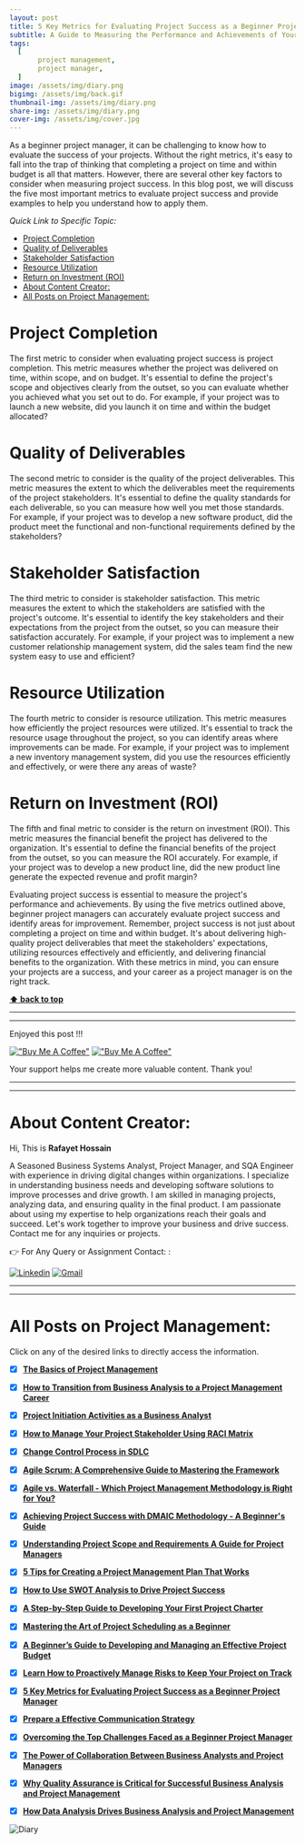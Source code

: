 ```yaml
---
layout: post
title: 5 Key Metrics for Evaluating Project Success as a Beginner Project Manager 
subtitle: A Guide to Measuring the Performance and Achievements of Your Projects
tags:
  [
       project management,
       project manager,
  ]
image: /assets/img/diary.png
bigimg: /assets/img/back.gif
thumbnail-img: /assets/img/diary.png
share-img: /assets/img/diary.png
cover-img: /assets/img/cover.jpg
---
```


As a beginner project manager, it can be challenging to know how to evaluate the success of your projects. Without the right metrics, it's easy to fall into the trap of thinking that completing a project on time and within budget is all that matters. However, there are several other key factors to consider when measuring project success. In this blog post, we will discuss the five most important metrics to evaluate project success and provide examples to help you understand how to apply them.




_Quick Link to Specific Topic:_
- [Project Completion](#project-completion)
- [Quality of Deliverables](#quality-of-deliverables)
- [Stakeholder Satisfaction](#stakeholder-satisfaction)
- [Resource Utilization](#resource-utilization)
- [Return on Investment (ROI)](#return-on-investment-roi)
- [About Content Creator:](#about-content-creator)
- [All Posts on Project Management:](#all-posts-on-project-management)



# Project Completion
The first metric to consider when evaluating project success is project completion. This metric measures whether the project was delivered on time, within scope, and on budget. It's essential to define the project's scope and objectives clearly from the outset, so you can evaluate whether you achieved what you set out to do. For example, if your project was to launch a new website, did you launch it on time and within the budget allocated?

# Quality of Deliverables
The second metric to consider is the quality of the project deliverables. This metric measures the extent to which the deliverables meet the requirements of the project stakeholders. It's essential to define the quality standards for each deliverable, so you can measure how well you met those standards. For example, if your project was to develop a new software product, did the product meet the functional and non-functional requirements defined by the stakeholders?

# Stakeholder Satisfaction
The third metric to consider is stakeholder satisfaction. This metric measures the extent to which the stakeholders are satisfied with the project's outcome. It's essential to identify the key stakeholders and their expectations from the project from the outset, so you can measure their satisfaction accurately. For example, if your project was to implement a new customer relationship management system, did the sales team find the new system easy to use and efficient?

# Resource Utilization
The fourth metric to consider is resource utilization. This metric measures how efficiently the project resources were utilized. It's essential to track the resource usage throughout the project, so you can identify areas where improvements can be made. For example, if your project was to implement a new inventory management system, did you use the resources efficiently and effectively, or were there any areas of waste?

# Return on Investment (ROI)
The fifth and final metric to consider is the return on investment (ROI). This metric measures the financial benefit the project has delivered to the organization. It's essential to define the financial benefits of the project from the outset, so you can measure the ROI accurately. For example, if your project was to develop a new product line, did the new product line generate the expected revenue and profit margin?


Evaluating project success is essential to measure the project's performance and achievements. By using the five metrics outlined above, beginner project managers can accurately evaluate project success and identify areas for improvement. Remember, project success is not just about completing a project on time and within budget. It's about delivering high-quality project deliverables that meet the stakeholders' expectations, utilizing resources effectively and efficiently, and delivering financial benefits to the organization. With these metrics in mind, you can ensure your projects are a success, and your career as a project manager is on the right track.



**[⬆ back to top](#project-completion)**



----------------------------------------------------------------------
----------------------------------------------------------------------


Enjoyed this post !!! 

[!["Buy Me A Coffee"](https://www.buymeacoffee.com/assets/img/custom_images/orange_img.png)](https://www.buymeacoffee.com/rafayetanalyst/) [!["Buy Me A Coffee"](https://www.buymeacoffee.com/assets/img/custom_images/orange_img.png)](https://www.buymeacoffee.com/rafayetanalyst/)
 
Your support helps me create more valuable content. Thank you!






----------------------------------------------------------------------
----------------------------------------------------------------------

# About Content Creator: 


Hi, This is **Rafayet Hossain**

A Seasoned Business Systems Analyst, Project Manager, and SQA Engineer with experience in driving digital changes within organizations. I specialize in understanding business needs and developing software solutions to improve processes and drive growth. I am skilled in managing projects, analyzing data, and ensuring quality in the final product. I am passionate about using my expertise to help organizations reach their goals and succeed. Let's work together to improve your business and drive success. Contact me for any inquiries or projects.

 


👉 For Any Query or Assignment Contact: : 


[![Linkedin](https://img.shields.io/badge/-LinkedIn-blue?style=flat&logo=Linkedin&logoColor=white)](https://www.linkedin.com/in/rafayethossain/)
[![Gmail](https://img.shields.io/badge/-Gmail-c14438?style=flat&logo=Gmail&logoColor=white)](mailto:rafayet13@gmail.com)


----------------------------------------------------------------------
----------------------------------------------------------------------




# All Posts on Project Management:  

Click on any of the desired links to directly access the information.

- [x]  [**The Basics of Project Management**](https://rafayethossain.github.io/2022-10-10-Project-Management-Beginner's-Guide/)
- [x]  [**How to Transition from Business Analysis to a Project Management Career**](https://rafayethossain.github.io/2022-10-15-Transition-from-Business-Analysis-to-a-Project-Manager/)
- [x]  [**Project Initiation Activities as a Business Analyst**](https://rafayethossain.github.io/2019-02-07-Project-Initiation-Business-Analysis-Activities/)
- [x]  [**How to Manage Your Project Stakeholder Using RACI Matrix**](https://rafayethossain.github.io/2019-02-27-Stakeholder-Management-Business-Analyst/) 
- [x]  [**Change Control Process in SDLC**](https://rafayethossain.github.io/2019-07-07-Change-Control-Process-in-SDLC/)
- [x]  [**Agile Scrum: A Comprehensive Guide to Mastering the Framework**](https://rafayethossain.github.io/2022-11-11-Agile-Scrum-in-a-Nutshell/)
-  [x]  [**Agile vs. Waterfall - Which Project Management Methodology is Right for You?**](https://rafayethossain.github.io/2022-11-28-Agile-vs-Waterfall-Choosing-the-Right-Methodology-for-Your-Project/)
-  [x]  [**Achieving Project Success with DMAIC Methodology - A Beginner's Guide**](https://rafayethossain.github.io/2022-12-01-Achieving-Project-Success-with-DMAIC-Methodology/)
-  [x]  [**Understanding Project Scope and Requirements A Guide for Project Managers**](https://rafayethossain.github.io/2022-12-12-Understanding-Project-Scope-and-Requirements/)
-  [x]  [**5 Tips for Creating a Project Management Plan That Works**](https://rafayethossain.github.io/2022-12-14-Tips-for-Creating-a-Project-Management-Plan-that-Works/)
-  [x]  [**How to Use SWOT Analysis to Drive Project Success**](https://rafayethossain.github.io/2022-12-15-How-to-Conduct-a-SWOT-Analysis-for-Your-Project/)
-  [x]  [**A Step-by-Step Guide to Developing Your First Project Charter**](https://rafayethossain.github.io/2022-12-17-A-Step-by-Step-Guide-to-Developing-Your-First-Project-Charter/)
-  [x]  [**Mastering the Art of Project Scheduling as a Beginner**](https://rafayethossain.github.io/2023-01-05-How-to-Develop-a-Project-Schedule-for-as-a-Beginner/)
-  [x]  [**A Beginner’s Guide to Developing and Managing an Effective Project Budget**](https://rafayethossain.github.io/2023-01-10-How-to-Develop-and-Manage-a-Project-Budget-for-as-a-Beginner/)
-  [x]  [**Learn How to Proactively Manage Risks to Keep Your Project on Track**](https://rafayethossain.github.io/2023-01-12-How-to-Identify-and-Manage-Project-Risk-as-a-Beginner/)
-  [x]  [**5 Key Metrics for Evaluating Project Success as a Beginner Project Manager**](https://rafayethossain.github.io/2023-01-14-How-to-Evaluate-Project-Sucess-as-a-Beginner/)
-  [x]  [**Prepare a Effective Communication Strategy**](https://rafayethossain.github.io/2023-01-18-Effective-Communcation-Strategies-for-Project-Manage-and-Business-Analyst/)
-  [x]  [**Overcoming the Top Challenges Faced as a Beginner Project Manager**](https://rafayethossain.github.io/2023-01-22-Top-Challenges-Faced-by-a-Beginner-Project-Manager/)
-  [x]  [**The Power of Collaboration Between Business Analysts and Project Managers**](https://rafayethossain.github.io/2023-01-24-The-Benefits-of-Collboration-Between-Business-Analyst-and-Project-Manager/)
-  [x]  [**Why Quality Assurance is Critical for Successful Business Analysis and Project Management**](https://rafayethossain.github.io/2023-01-28-The-Importance-of-Quality-Assurance-in-Business-Analysis-and-Project-Management/)
-  [x]  [**How Data Analysis Drives Business Analysis and Project Management**](https://rafayethossain.github.io/2023-01-30-The-Role-of-Data-Analysis-in-Business-Analysis-and-Project-Management/)


![Diary](/assets/img/diary.png "Diary")
